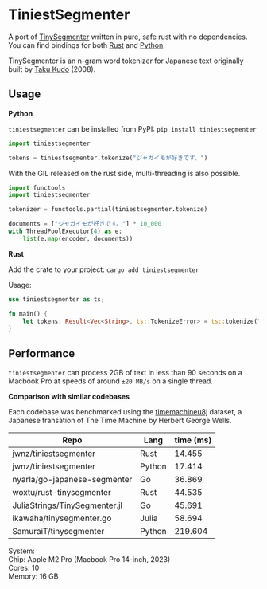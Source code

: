 # TiniestSegmenter

A port of [TinySegmenter](http://chasen.org/~taku/software/TinySegmenter/) written in pure, safe rust with no dependencies. You can find bindings for both [Rust](./tiniestsegmenter/) and [Python](./bindings/python/).

TinySegmenter is an n-gram word tokenizer for Japanese text originally built by [Taku Kudo](http://chasen.org/~taku/) (2008). 


## Usage

<b> Python </b>

`tiniestsegmenter` can be installed from PyPI: `pip install tiniestsegmenter`

```Python
import tiniestsegmenter

tokens = tiniestsegmenter.tokenize("ジャガイモが好きです。")
```

With the GIL released on the rust side, multi-threading is also possible.

```Python
import functools
import tiniestsegmenter

tokenizer = functools.partial(tiniestsegmenter.tokenize)

documents = ["ジャガイモが好きです。"] * 10_000
with ThreadPoolExecutor(4) as e:
    list(e.map(encoder, documents))
```

<b> Rust </b>

Add the crate to your project: `cargo add tiniestsegmenter`

Usage:
```Rust
use tiniestsegmenter as ts;

fn main() {
    let tokens: Result<Vec<String>, ts::TokenizeError> = ts::tokenize("ジャガイモが好きです。");
}
```

## Performance
`tiniestsegmenter` can process 2GB of text in less than 90 seconds on a Macbook Pro at speeds of around `±20 MB/s` on a single thread.

<b>Comparison with similar codebases </b>

Each codebase was benchmarked using the [timemachineu8j](https://www.genpaku.org/timemachine/timemachineu8j.txt) dataset, a Japanese transation of The Time Machine by Herbert George Wells.


| Repo    | Lang | time (ms) |
| -------- | ------- | ------- |
| jwnz/tiniestsegmenter  | Rust    | 14.455 |
| jwnz/tiniestsegmenter  | Python    | 17.414 |
| nyarla/go-japanese-segmenter  | Go    | 36.869 |
| woxtu/rust-tinysegmenter  | Rust    | 44.535 |
| JuliaStrings/TinySegmenter.jl  | Go    | 45.691 |
| ikawaha/tinysegmenter.go  | Julia    | 58.694 |
| SamuraiT/tinysegmenter  | Python    | 219.604 |

System:<br>
Chip: Apple M2 Pro (Macbook Pro 14-inch, 2023)<br>
Cores: 10<br>
Memory: 16 GB
